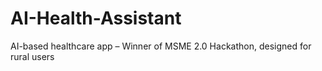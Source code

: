 # AI-Health-Assistant
AI-based healthcare app – Winner of MSME 2.0 Hackathon, designed for rural users
